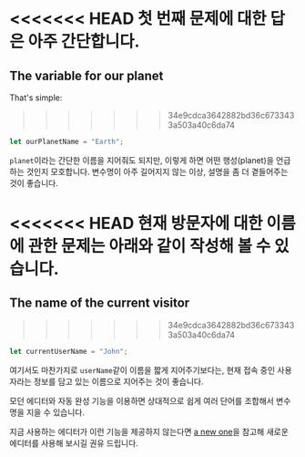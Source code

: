 <<<<<<< HEAD
첫 번째 문제에 대한 답은 아주 간단합니다.
=======
## The variable for our planet

That's simple:
>>>>>>> 34e9cdca3642882bd36c6733433a503a40c6da74

```js
let ourPlanetName = "Earth";
```

`planet`이라는 간단한 이름을 지어줘도 되지만, 이렇게 하면 어떤 행성(planet)을 언급하는 것인지 모호합니다. 변수명이 아주 길어지지 않는 이상, 설명을 좀 더 곁들어주는 것이 좋습니다. 

<<<<<<< HEAD
현재 방문자에 대한 이름에 관한 문제는 아래와 같이 작성해 볼 수 있습니다.
=======
## The name of the current visitor
>>>>>>> 34e9cdca3642882bd36c6733433a503a40c6da74

```js
let currentUserName = "John";
```

여기서도 마찬가지로 `userName`같이 이름을 짧게 지어주기보다는, 현재 접속 중인 사용자라는 정보를 담고 있는 이름으로 지어주는 것이 좋습니다.

모던 에디터와 자동 완성 기능을 이용하면 상대적으로 쉽게 여러 단어를 조합해서 변수명을 지을 수 있습니다.

지금 사용하는 에디터가 이런 기능을 제공하지 않는다면 [a new one](/code-editors)을 참고해 새로운 에디터를 사용해 보시길 권유 드립니다.
